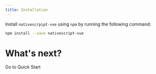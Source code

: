 ```yaml
---
title: Installation
---
```


Install `nativescrpipt-vue` using `npm` by running the following command:

```sh
npm install --save nativescript-vue
```

# What's next?

<a router-link="/quick-start" class="docute-button docute-button-success">
    Go to Quick Start
</a>
